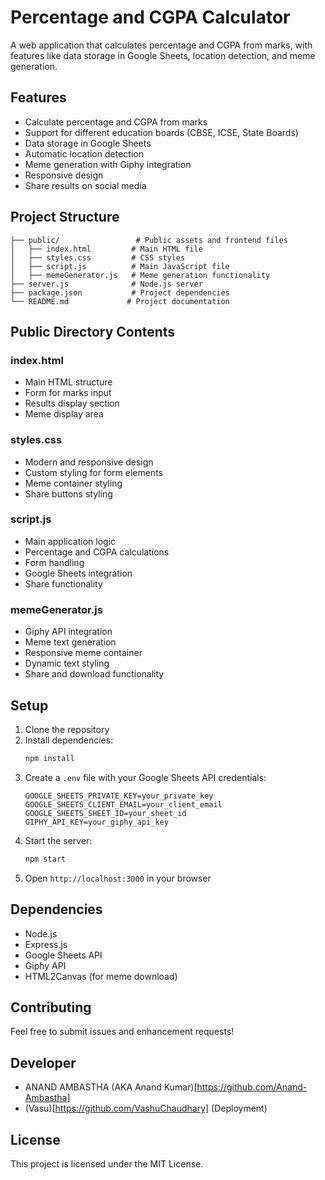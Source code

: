 # Percentage and CGPA Calculator

A web application that calculates percentage and CGPA from marks, with features like data storage in Google Sheets, location detection, and meme generation.

## Features

- Calculate percentage and CGPA from marks
- Support for different education boards (CBSE, ICSE, State Boards)
- Data storage in Google Sheets
- Automatic location detection
- Meme generation with Giphy integration
- Responsive design
- Share results on social media

## Project Structure

```
├── public/                 # Public assets and frontend files
│   ├── index.html         # Main HTML file
│   ├── styles.css         # CSS styles
│   ├── script.js          # Main JavaScript file
│   ├── memeGenerator.js   # Meme generation functionality
├── server.js              # Node.js server
├── package.json           # Project dependencies
└── README.md             # Project documentation
```

## Public Directory Contents

### index.html
- Main HTML structure
- Form for marks input
- Results display section
- Meme display area

### styles.css
- Modern and responsive design
- Custom styling for form elements
- Meme container styling
- Share buttons styling

### script.js
- Main application logic
- Percentage and CGPA calculations
- Form handling
- Google Sheets integration
- Share functionality

### memeGenerator.js
- Giphy API integration
- Meme text generation
- Responsive meme container
- Dynamic text styling
- Share and download functionality

## Setup

1. Clone the repository
2. Install dependencies:
   ```bash
   npm install
   ```
3. Create a `.env` file with your Google Sheets API credentials:
   ```
   GOOGLE_SHEETS_PRIVATE_KEY=your_private_key
   GOOGLE_SHEETS_CLIENT_EMAIL=your_client_email
   GOOGLE_SHEETS_SHEET_ID=your_sheet_id
   GIPHY_API_KEY=your_giphy_api_key
   ```
4. Start the server:
   ```bash
   npm start
   ```
5. Open `http://localhost:3000` in your browser

## Dependencies

- Node.js
- Express.js
- Google Sheets API
- Giphy API
- HTML2Canvas (for meme download)

## Contributing

Feel free to submit issues and enhancement requests!


## Developer
- ANAND AMBASTHA (AKA Anand Kumar)[https://github.com/Anand-Ambastha]
- (Vasu)[https://github.com/VashuChaudhary] (Deployment)


## License

This project is licensed under the MIT License. 
